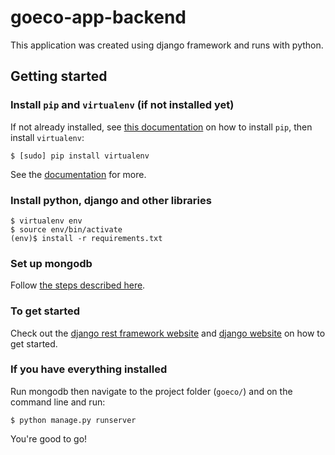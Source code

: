 # goeco-app-backend
This application was created using django framework and runs with python.

## Getting started

### Install `pip` and `virtualenv` (if not installed yet)
If not already installed, see [this documentation](http://pip.readthedocs.org/en/stable/installing/) on how to install `pip`, then install `virtualenv`:

    $ [sudo] pip install virtualenv

See the [documentation](https://virtualenv.pypa.io/en/latest/installation.html) for more.

### Install python, django and other libraries

    $ virtualenv env
    $ source env/bin/activate
    (env)$ install -r requirements.txt

### Set up mongodb
Follow [the steps described here](http://docs.mongodb.org/manual/tutorial/#installation).

### To get started

Check out the [django rest framework website](http://www.django-rest-framework.org/) and [django website](https://www.djangoproject.com/start/) on how to get started.

### If you have everything installed

Run mongodb then navigate to the project folder (`goeco/`) and on the command line and run:

    $ python manage.py runserver

You're good to go!

